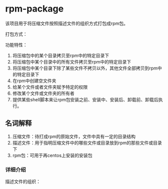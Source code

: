 # rpm-package
该项目用于将压缩文件按照描述文件的组织方式打包成rpm包。

打包方式：


功能特性：
1. 将压缩包中的某个目录拷贝至rpm中的特定目录下
2. 将压缩包中某个目录中的所有文件拷贝至rpm中的特定目录下
3. 将压缩包中某个目录下除了某些文件不拷贝以外，其他文件全部拷贝到rpm中的特定目录下
4. 在rpm中创建空文件夹
5. 给某个文件或者文件夹赋予特定的权限
6. 修改某个文件或文件夹的所有者
7. 提供某些shell脚本来让rpm包安装之前、安装中、安装后、卸载前、卸载后执行。


## 名词解释
1. 压缩文件：待打成rpm的原始文件，文件中具有一定的目录结构
2. 描述文件：用于指明压缩文件中的哪些文件或目录放到rpm的那些文件或目录下
3. rpm包：可用于再centos上安装的安装包

### 详细介绍

描述文件的组织：

